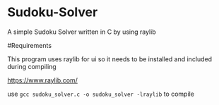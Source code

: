 # Sudoku-Solver
A simple Sudoku Solver written in C by using raylib


#Requirements

This program uses raylib for ui so it needs to be installed and included during compiling

https://www.raylib.com/


use `gcc sudoku_solver.c -o sudoku_solver -lraylib` to compile


